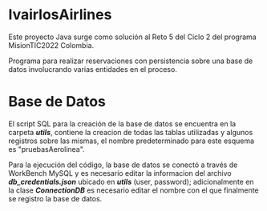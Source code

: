 # IvairlosAirlines

Este proyecto Java surge como solución al Reto 5 del Ciclo 2 del programa MisionTIC2022 Colombia.

Programa para realizar reservaciones con persistencia sobre una base de datos involucrando varias entidades en el proceso.

# Base de Datos

El script SQL para la creación de la base de datos se encuentra en la carpeta _**utils**_, contiene la creacion de todas las tablas utilizadas y algunos registros
sobre las mismas, el nombre predeterminado para este esquema es "pruebasAerolinea".

Para la ejecución del código, la base de datos se conectó a través de WorkBench MySQL y es necesario editar la informacion del archivo _**db_credentials.json**_
ubicado en _**utils**_ (user, password); adicionalmente en la clase _**ConnectionDB**_ es necesario editar el nombre con el que finalmente se registro la base de datos.
